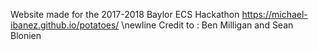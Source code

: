 Website made for the 2017-2018 Baylor ECS Hackathon
https://michael-ibanez.github.io/potatoes/
\newline Credit to : Ben Milligan and Sean Blonien
